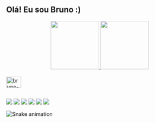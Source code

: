 ## Olá! Eu sou Bruno :)
<div align="center">
  <a href="https://github.com/BrunoMachado22">
  <img height="130em" src="https://github-readme-stats.vercel.app/api?username=brunomachado22&show_icons=true&theme=dracula&include_all_commits=true&count_private=true"/>
  <img height="130em" src="https://github-readme-stats.vercel.app/api/top-langs/?username=brunomachado22&layout=compact&langs_count=7&theme=dracula"/>
</div>

<div style="display: inline_block"><br>
  <img align="center" alt="bruno-Kotlin" height="30" width="40" src="https://cdn.jsdelivr.net/gh/devicons/devicon/icons/kotlin/kotlin-original.svg" />
</div>

##

 <a href="https://www.youtube.com/channel/UCf4HRsc6howaiYMzYKT-wmw" target="_blank"><img src="https://img.shields.io/badge/YouTube-FF0000?style=for-the-badge&logo=youtube&logoColor=white" target="_blank"></a>
  <a href="https://www.instagram.com/bn_machado14/" target="_blank"><img src="https://img.shields.io/badge/-Instagram-%23E4405F?style=for-the-badge&logo=instagram&logoColor=white" target="_blank"></a>
 	<a href="https://www.twitch.tv/ninjaiwnl2k" target="_blank"><img src="https://img.shields.io/badge/Twitch-9146FF?style=for-the-badge&logo=twitch&logoColor=white" target="_blank"></a>
 <a href="https://discordapp.com/users/0067" target="_blank"><img src="https://img.shields.io/badge/Discord-7289DA?style=for-the-badge&logo=discord&logoColor=white" target="_blank"></a> 
  <a href = "mailto:brunosrmachado@gmail.com"><img src="https://img.shields.io/badge/-Gmail-%23333?style=for-the-badge&logo=gmail&logoColor=white" target="_blank"></a>
  <a href="https://www.linkedin.com/in/bruno-machado-ab8b29204/" target="_blank"><img src="https://img.shields.io/badge/-LinkedIn-%230077B5?style=for-the-badge&logo=linkedin&logoColor=white" target="_blank"></a> 
  
  ![Snake animation](https://github.com/brunomachado22/brunomachado22/blob/output/github-contribution-grid-snake.svg)
